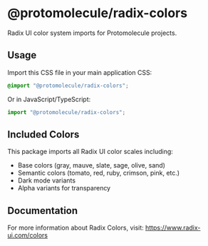 # @protomolecule/radix-colors

Radix UI color system imports for Protomolecule projects.

## Usage

Import this CSS file in your main application CSS:

```css
@import "@protomolecule/radix-colors";
```

Or in JavaScript/TypeScript:

```javascript
import "@protomolecule/radix-colors";
```

## Included Colors

This package imports all Radix UI color scales including:

- Base colors (gray, mauve, slate, sage, olive, sand)
- Semantic colors (tomato, red, ruby, crimson, pink, etc.)
- Dark mode variants
- Alpha variants for transparency

## Documentation

For more information about Radix Colors, visit:
https://www.radix-ui.com/colors
